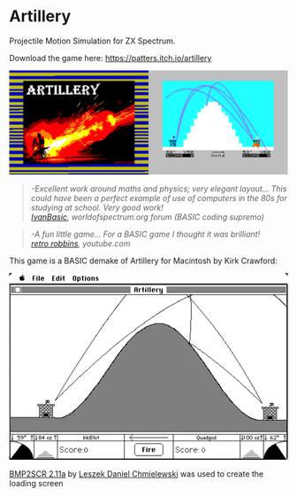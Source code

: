 # Artillery
Projectile Motion Simulation for ZX Spectrum.

Download the game here:
https://patters.itch.io/artillery

[![Artillery Screenshots](images/artillery.png "Artillery Screenshots")](https://patters.itch.io/artillery)

> _-Excellent work around maths and physics; very elegant layout...
This could have been a perfect example of use of computers in the 80s for studying at school.
Very good work!  
[IvanBasic](https://spectrumcomputing.co.uk/list?label_id=16585), worldofspectrum.org forum (BASIC coding supremo)_

> _-A fun little game... For a BASIC game I thought it was brilliant!  
[retro robbins](http://www.youtube.com/watch?v=JdqsA7yULRk&t=8m50s), youtube.com_

This game is a BASIC demake of Artillery for Macintosh by Kirk Crawford:

[![Macintosh Artillery](images/artillery_mac.png "Macintosh Artillery")](https://kirkanddonna.com/kirk/artillery)

[BMP2SCR 2.11a](https://worldofspectrum.net/utilities/) by [Leszek Daniel Chmielewski](http://members.inode.at/838331/) was used to create the loading screen
